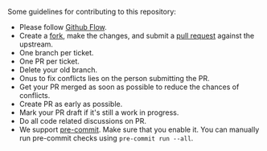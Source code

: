 Some guidelines for contributing to this repository:

- Please follow [Github Flow](https://docs.github.com/en/get-started/quickstart/github-flow).
- Create a [fork](https://docs.github.com/en/pull-requests/collaborating-with-pull-requests/working-with-forks/about-forks), make the changes, and submit a [pull request](https://docs.github.com/en/pull-requests/collaborating-with-pull-requests/proposing-changes-to-your-work-with-pull-requests/about-pull-requests) against the upstream.
- One branch per ticket.
- One PR per ticket.
- Delete your old branch.
- Onus to fix conflicts lies on the person submitting the PR.
- Get your PR merged as soon as possible to reduce the chances of conflicts.
- Create PR as early as possible.
- Mark your PR draft if it's still a work in progress.
- Do all code related discussions on PR.
- We support [pre-commit](https://pre-commit.com/). Make sure that you enable it. You can manually run pre-commit checks using `pre-commit run --all`.
